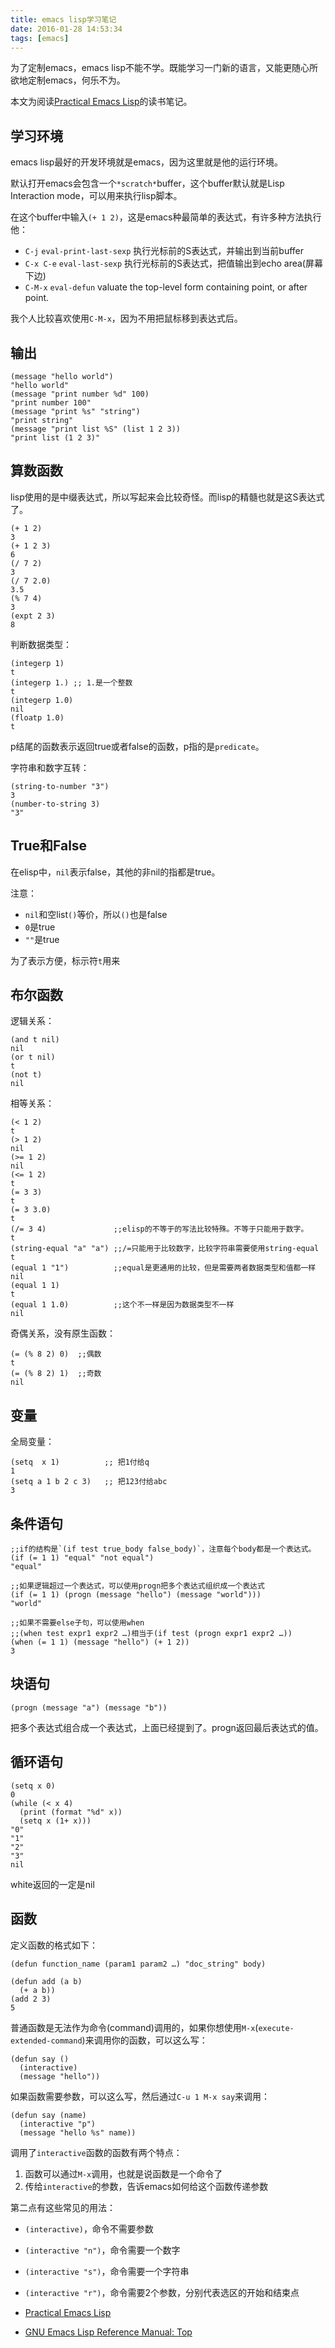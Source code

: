 ```yaml
---
title: emacs lisp学习笔记
date: 2016-01-28 14:53:34
tags: [emacs]
---
```


为了定制emacs，emacs lisp不能不学。既能学习一门新的语言，又能更随心所欲地定制emacs，何乐不为。

本文为阅读[Practical Emacs Lisp][Practical Emacs Lisp]的读书笔记。

## 学习环境
emacs lisp最好的开发环境就是emacs，因为这里就是他的运行环境。

默认打开emacs会包含一个`*scratch*`buffer，这个buffer默认就是Lisp Interaction mode，可以用来执行lisp脚本。

在这个buffer中输入`(+ 1 2)`，这是emacs种最简单的表达式，有许多种方法执行他：
- `C-j` `eval-print-last-sexp` 执行光标前的S表达式，并输出到当前buffer
- `C-x C-e` `eval-last-sexp` 执行光标前的S表达式，把值输出到echo area(屏幕下边)
- `C-M-x` `eval-defun` valuate the top-level form containing point, or after point.

我个人比较喜欢使用`C-M-x`，因为不用把鼠标移到表达式后。

## 输出

```
(message "hello world")
"hello world"
(message "print number %d" 100)
"print number 100"
(message "print %s" "string")
"print string"
(message "print list %S" (list 1 2 3))
"print list (1 2 3)"
```

## 算数函数

lisp使用的是中缀表达式，所以写起来会比较奇怪。而lisp的精髓也就是这S表达式了。

```
(+ 1 2)
3
(+ 1 2 3)
6
(/ 7 2)
3
(/ 7 2.0)
3.5
(% 7 4)
3
(expt 2 3)
8
```

判断数据类型：

```
(integerp 1)
t
(integerp 1.) ;; 1.是一个整数
t
(integerp 1.0)
nil
(floatp 1.0)
t
```

p结尾的函数表示返回true或者false的函数，p指的是`predicate`。

字符串和数字互转：

```
(string-to-number "3")
3
(number-to-string 3)
"3"
```

## True和False
在elisp中，`nil`表示false，其他的非nil的指都是true。

注意：
- `nil`和空list`()`等价，所以`()`也是false
- `0`是true
- `""`是true

为了表示方便，标示符`t`用来

## 布尔函数

逻辑关系：

```
(and t nil)
nil
(or t nil)
t
(not t)
nil
```

相等关系：

```
(< 1 2)
t
(> 1 2)
nil
(>= 1 2)
nil
(<= 1 2)
t
(= 3 3)
t
(= 3 3.0)
t
(/= 3 4)               ;;elisp的不等于的写法比较特殊。不等于只能用于数字。
t
(string-equal "a" "a") ;;/=只能用于比较数字，比较字符串需要使用string-equal
t
(equal 1 "1")          ;;equal是更通用的比较，但是需要两者数据类型和值都一样
nil
(equal 1 1)
t
(equal 1 1.0)          ;;这个不一样是因为数据类型不一样
nil
```

奇偶关系，没有原生函数：

```
(= (% 8 2) 0)  ;;偶数
t
(= (% 8 2) 1)  ;;奇数
nil
```

## 变量
全局变量：

```
(setq  x 1)          ;; 把1付给q
1
(setq a 1 b 2 c 3)   ;; 把123付给abc
3
```

## 条件语句

```
;;if的结构是`(if test true_body false_body)`，注意每个body都是一个表达式。
(if (= 1 1) "equal" "not equal")
"equal"

;;如果逻辑超过一个表达式，可以使用progn把多个表达式组织成一个表达式
(if (= 1 1) (progn (message "hello") (message "world")))
"world"

;;如果不需要else子句，可以使用when
;;(when test expr1 expr2 …)相当于(if test (progn expr1 expr2 …))
(when (= 1 1) (message "hello") (+ 1 2))
3
```

## 块语句

    (progn (message "a") (message "b"))

把多个表达式组合成一个表达式，上面已经提到了。progn返回最后表达式的值。

## 循环语句

```
(setq x 0)
0
(while (< x 4)
  (print (format "%d" x))
  (setq x (1+ x)))
"0"
"1"
"2"
"3"
nil
```

white返回的一定是nil

## 函数
定义函数的格式如下：

    (defun function_name (param1 param2 …) "doc_string" body)

```
(defun add (a b)
  (+ a b))
(add 2 3)
5
```

普通函数是无法作为命令(command)调用的，如果你想使用`M-x`(`execute-extended-command`)来调用你的函数，可以这么写：

```
(defun say ()
  (interactive)
  (message "hello"))
```

如果函数需要参数，可以这么写，然后通过`C-u 1 M-x say`来调用：

```
(defun say (name)
  (interactive "p")
  (message "hello %s" name))
```

调用了`interactive`函数的函数有两个特点：
1. 函数可以通过`M-x`调用，也就是说函数是一个命令了
2. 传给`interactive`的参数，告诉emacs如何给这个函数传递参数

第二点有这些常见的用法：
- `(interactive)`，命令不需要参数
- `(interactive "n")`，命令需要一个数字
- `(interactive "s")`，命令需要一个字符串
- `(interactive "r")`，命令需要2个参数，分别代表选区的开始和结束点

- [Practical Emacs Lisp][Practical Emacs Lisp]
- [GNU Emacs Lisp Reference Manual: Top](https://www.gnu.org/software/emacs/manual/html_node/elisp/)

[Practical Emacs Lisp]: http://ergoemacs.org/emacs/elisp.html